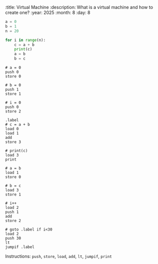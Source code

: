 :title: Virtual Machine
:description: What is a virtual machine and how to create one?
:year: 2025
:month: 8
:day: 8

```python
a = 0
b = 1
n = 20

for i in range(n):
    c = a + b
    print(c)
    a = b
    b = c
```

```
# a = 0
push 0
store 0

# b = 0
push 1
store 1

# i = 0
push 0
store 2

.label
# c = a + b
load 0
load 1
add
store 3

# print(c)
load 3
print

# a = b
load 1
store 0

# b = c
load 3
store 1

# i++
load 2
push 1
add
store 2

# goto .label if i<30
load 2
push 30
lt
jumpif .label
```

Instructions: `push`, `store`, `load`, `add`, `lt`, `jumpif`, `print`
